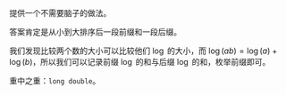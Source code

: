 提供一个不需要脑子的做法。

答案肯定是从小到大排序后一段前缀和一段后缀。

我们发现比较两个数的大小可以比较他们 $\log$ 的大小，而 $\log(ab)=\log(a)+\log(b)$，所以我们可以记录前缀 $\log$ 的和与后缀 $\log$ 的和，枚举前缀即可。

重中之重：$\texttt{long double}$。